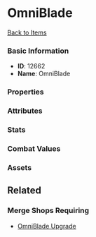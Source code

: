# OmniBlade

<no description available>

[Back to Items](../items.md)

### Basic Information

- **ID**: 12662
- **Name**: OmniBlade

### Properties


### Attributes


### Stats


### Combat Values


### Assets


## Related

### Merge Shops Requiring

- [OmniBlade Upgrade](../merge-shops/211-omniblade-upgrade.md)

